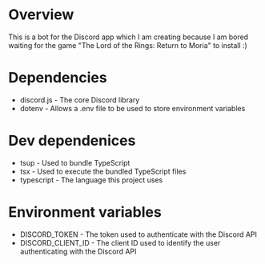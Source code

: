 # Overview
This is a bot for the Discord app which I am creating because I am bored waiting for the game "The Lord of the Rings: Return to Moria" to install :)

# Dependencies
- discord.js - The core Discord library
- dotenv - Allows a .env file to be used to store environment variables

# Dev dependenices
- tsup - Used to bundle TypeScript
- tsx - Used to execute the bundled TypeScript files
- typescript - The language this project uses

# Environment variables
- DISCORD_TOKEN - The token used to authenticate with the Discord API
- DISCORD_CLIENT_ID - The client ID used to identify the user authenticating with the Discord API
